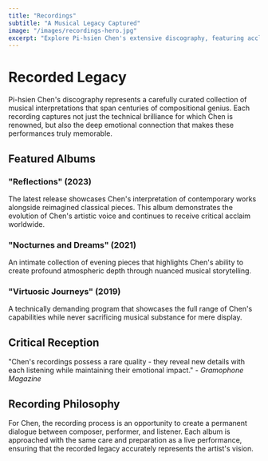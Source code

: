 ```yaml
---
title: "Recordings"
subtitle: "A Musical Legacy Captured"
image: "/images/recordings-hero.jpg"
excerpt: "Explore Pi-hsien Chen's extensive discography, featuring acclaimed recordings that have garnered international recognition and critical praise."
---
```


# Recorded Legacy

Pi-hsien Chen's discography represents a carefully curated collection of musical interpretations that span centuries of compositional genius. Each recording captures not just the technical brilliance for which Chen is renowned, but also the deep emotional connection that makes these performances truly memorable.

## Featured Albums

### "Reflections" (2023)
The latest release showcases Chen's interpretation of contemporary works alongside reimagined classical pieces. This album demonstrates the evolution of Chen's artistic voice and continues to receive critical acclaim worldwide.

### "Nocturnes and Dreams" (2021)
An intimate collection of evening pieces that highlights Chen's ability to create profound atmospheric depth through nuanced musical storytelling.

### "Virtuosic Journeys" (2019)
A technically demanding program that showcases the full range of Chen's capabilities while never sacrificing musical substance for mere display.

## Critical Reception

"Chen's recordings possess a rare quality - they reveal new details with each listening while maintaining their emotional impact." - *Gramophone Magazine*

## Recording Philosophy

For Chen, the recording process is an opportunity to create a permanent dialogue between composer, performer, and listener. Each album is approached with the same care and preparation as a live performance, ensuring that the recorded legacy accurately represents the artist's vision.